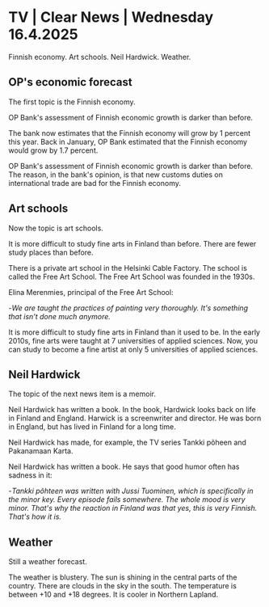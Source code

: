 # TV \| Clear News \| Wednesday 16.4.2025

Finnish economy. Art schools. Neil Hardwick. Weather.

## OP's economic forecast

The first topic is the Finnish economy.

OP Bank's assessment of Finnish economic growth is darker than before.

The bank now estimates that the Finnish economy will grow by 1 percent this year. Back in January, OP Bank estimated that the Finnish economy would grow by 1.7 percent.

OP Bank's assessment of Finnish economic growth is darker than before. The reason, in the bank's opinion, is that new customs duties on international trade are bad for the Finnish economy.

## Art schools

Now the topic is art schools.

It is more difficult to study fine arts in Finland than before. There are fewer study places than before.

There is a private art school in the Helsinki Cable Factory. The school is called the Free Art School. The Free Art School was founded in the 1930s.

Elina Merenmies, principal of the Free Art School:

\-*We are taught the practices of painting very thoroughly. It's something that isn't done much anymore.*

It is more difficult to study fine arts in Finland than it used to be. In the early 2010s, fine arts were taught at 7 universities of applied sciences. Now, you can study to become a fine artist at only 5 universities of applied sciences.

## Neil Hardwick

The topic of the next news item is a memoir.

Neil Hardwick has written a book. In the book, Hardwick looks back on life in Finland and England. Harwick is a screenwriter and director. He was born in England, but has lived in Finland for a long time.

Neil Hardwick has made, for example, the TV series Tankki põheen and Pakanamaan Karta.

Neil Hardwick has written a book. He says that good humor often has sadness in it:

\-*Tankki põhteen was written with Jussi Tuominen, which is specifically in the minor key. Every episode fails somewhere. The whole mood is very minor. That's why the reaction in Finland was that yes, this is very Finnish. That's how it is.*

## Weather

Still a weather forecast.

The weather is blustery. The sun is shining in the central parts of the country. There are clouds in the sky in the south. The temperature is between +10 and +18 degrees. It is cooler in Northern Lapland.
